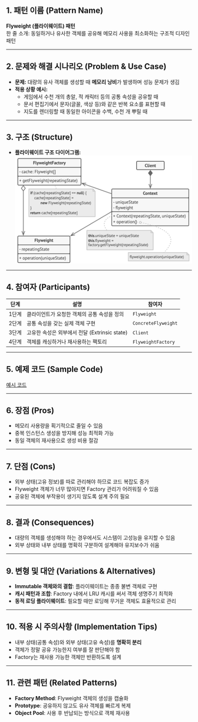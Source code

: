 <!-- pattern_name: Flyweight -->

## 1. 패턴 이름 (Pattern Name)

**Flyweight (플라이웨이트) 패턴**  
한 줄 소개: 동일하거나 유사한 객체를 공유해 메모리 사용을 최소화하는 구조적 디자인 패턴

---

## 2. 문제와 해결 시나리오 (Problem & Use Case)

- **문제:** 대량의 유사 객체를 생성할 때 **메모리 낭비**가 발생하며 성능 문제가 생김  
- **적용 상황 예시:**
  - 게임에서 수천 개의 총알, 적 캐릭터 등의 공통 속성을 공유할 때
  - 문서 편집기에서 문자(글꼴, 색상 등)와 같은 반복 요소를 표현할 때
  - 지도를 렌더링할 때 동일한 아이콘을 수백, 수천 개 뿌릴 때

---

## 3. 구조 (Structure)

- **플라이웨이트 구조 다이어그램:**  
  ![Flyweight 구조](https://github.com/hyunwook13/Pattern/blob/main/assets/flyweight.jpeg)

---

## 4. 참여자 (Participants)

| 단계   | 설명                                              | 참여자              |
|--------|---------------------------------------------------|---------------------|
| 1단계  | 클라이언트가 요청한 객체의 공통 속성을 정의       | `Flyweight`         |
| 2단계  | 공통 속성을 갖는 실제 객체 구현                   | `ConcreteFlyweight` |
| 3단계  | 고유한 속성은 외부에서 전달 (Extrinsic state)     | `Client`            |
| 4단계  | 객체를 캐싱하거나 재사용하는 팩토리               | `FlyweightFactory`  |

---

## 5. 예제 코드 (Sample Code)

[예시 코드](https://github.com/hyunwook13/Pattern/blob/main/Example/Flyweight "예시 코드")

---

## 6. 장점 (Pros)

- 메모리 사용량을 획기적으로 줄일 수 있음  
- 중복 인스턴스 생성을 방지해 성능 최적화 가능  
- 동일 객체의 재사용으로 생성 비용 절감  

---

## 7. 단점 (Cons)

- 외부 상태(고유 정보)를 따로 관리해야 하므로 코드 복잡도 증가  
- Flyweight 객체가 너무 많아지면 Factory 관리가 어려워질 수 있음  
- 공유된 객체에 부작용이 생기지 않도록 설계 주의 필요  

---

## 8. 결과 (Consequences)

- 대량의 객체를 생성해야 하는 경우에서도 시스템이 고성능을 유지할 수 있음  
- 외부 상태와 내부 상태를 명확히 구분하여 설계해야 유지보수가 쉬움  

---

## 9. 변형 및 대안 (Variations & Alternatives)

- **Immutable 객체와의 결합**: 플라이웨이트는 종종 불변 객체로 구현  
- **캐시 패턴과 조합**: Factory 내에서 LRU 캐시를 써서 객체 생명주기 최적화  
- **동적 로딩 플라이웨이트**: 필요할 때만 로딩해 무거운 객체도 효율적으로 관리  

---

## 10. 적용 시 주의사항 (Implementation Tips)

- 내부 상태(공통 속성)와 외부 상태(고유 속성)를 **명확히 분리**  
- 객체가 정말 공유 가능한지 여부를 잘 판단해야 함  
- Factory는 재사용 가능한 객체만 반환하도록 설계  

---

## 11. 관련 패턴 (Related Patterns)

- **Factory Method**: Flyweight 객체의 생성을 캡슐화  
- **Prototype**: 공유하지 않고도 유사 객체를 빠르게 복제  
- **Object Pool**: 사용 후 반납되는 방식으로 객체 재사용
